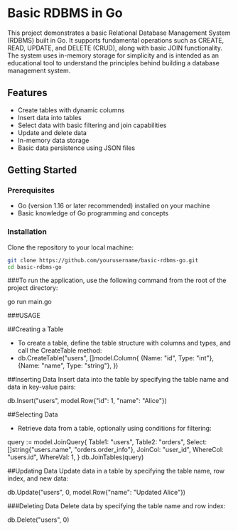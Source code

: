 # Basic RDBMS in Go

This project demonstrates a basic Relational Database Management System (RDBMS) built in Go. It supports fundamental operations such as CREATE, READ, UPDATE, and DELETE (CRUD), along with basic JOIN functionality. The system uses in-memory storage for simplicity and is intended as an educational tool to understand the principles behind building a database management system.

## Features

- Create tables with dynamic columns
- Insert data into tables
- Select data with basic filtering and join capabilities
- Update and delete data
- In-memory data storage
- Basic data persistence using JSON files

## Getting Started

### Prerequisites

- Go (version 1.16 or later recommended) installed on your machine
- Basic knowledge of Go programming and concepts

### Installation

Clone the repository to your local machine:

```bash
git clone https://github.com/yourusername/basic-rdbms-go.git
cd basic-rdbms-go
```

###To run the application, use the following command from the root of the project directory:

go run main.go

###USAGE

##Creating a Table

- To create a table, define the table structure with columns and types, and call the CreateTable method:
- db.CreateTable("users", []model.Column{
    {Name: "id", Type: "int"},
    {Name: "name", Type: "string"},
})

##Inserting Data
Insert data into the table by specifying the table name and data in key-value pairs:

db.Insert("users", model.Row{"id": 1, "name": "Alice"})

##Selecting Data
- Retrieve data from a table, optionally using conditions for filtering:

query := model.JoinQuery{
    Table1:   "users",
    Table2:   "orders",
    Select:   []string{"users.name", "orders.order_info"},
    JoinCol:  "user_id",
    WhereCol: "users.id",
    WhereVal: 1,
}
db.JoinTables(query)

##Updating Data
Update data in a table by specifying the table name, row index, and new data:

db.Update("users", 0, model.Row{"name": "Updated Alice"})

###Deleting Data
Delete data by specifying the table name and row index:

db.Delete("users", 0)

